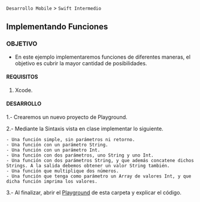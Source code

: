 
`Desarrollo Mobile` > `Swift Intermedio`


## Implementando Funciones


### OBJETIVO

- En este ejemplo implementaremos funciones de diferentes maneras, el objetivo es cubrir la mayor cantidad de posibilidades.


#### REQUISITOS

1. Xcode.

#### DESARROLLO

1.- Crearemos un nuevo proyecto de Playground.

2.- Mediante la Sintaxis vista en clase implementar lo siguiente.

```
- Una función simple, sin parámetros ni retorno.
- Una función con un parámetro String.
- Una función con un parámetro Int.
- Una función con dos parámetros, uno String y uno Int.
- Una función con dos parámetros String, y que además concatene dichos Strings. A la salida debemos obtener un valor String también.
- Una función que multiplique dos números.
- Una función que tenga como parámetro un Array de valores Int, y que dicha función imprima los valores.
```

3.- Al finalizar, abrir el [Playground](Functions.playground) de esta carpeta y explicar el código.